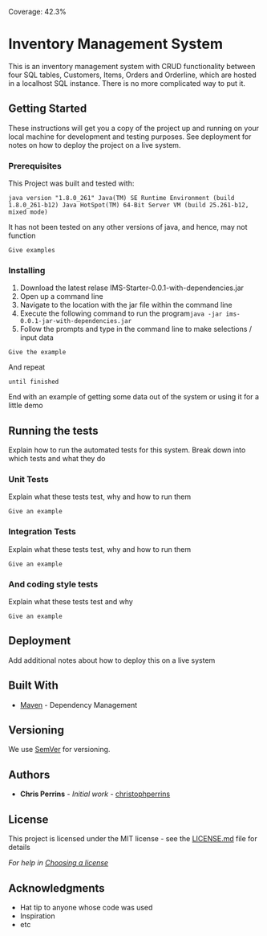 Coverage: 42.3%
# Inventory Management System

This is an inventory management system with CRUD functionality between four SQL tables, Customers, Items, Orders and Orderline, which are hosted in a localhost SQL instance. There is no more complicated way to put it.

## Getting Started

These instructions will get you a copy of the project up and running on your local machine for development and testing purposes. See deployment for notes on how to deploy the project on a live system.

### Prerequisites

This Project was built and tested with:

`java version "1.8.0_261"
Java(TM) SE Runtime Environment (build 1.8.0_261-b12)
Java HotSpot(TM) 64-Bit Server VM (build 25.261-b12, mixed mode)`

It has not been tested on any other versions of java, and hence, may not function

```
Give examples
```

### Installing

1. Download the latest relase IMS-Starter-0.0.1-with-dependencies.jar
2. Open up a command line
3. Navigate to the location with the jar file within the command line
4. Execute the following command to run the program`java -jar ims-0.0.1-jar-with-dependencies.jar`
5. Follow the prompts and type in the command line to make selections / input data
```
Give the example
```

And repeat

```
until finished
```

End with an example of getting some data out of the system or using it for a little demo

## Running the tests

Explain how to run the automated tests for this system. Break down into which tests and what they do

### Unit Tests 

Explain what these tests test, why and how to run them

```
Give an example
```

### Integration Tests 
Explain what these tests test, why and how to run them

```
Give an example
```

### And coding style tests

Explain what these tests test and why

```
Give an example
```

## Deployment

Add additional notes about how to deploy this on a live system

## Built With

* [Maven](https://maven.apache.org/) - Dependency Management

## Versioning

We use [SemVer](http://semver.org/) for versioning.

## Authors

* **Chris Perrins** - *Initial work* - [christophperrins](https://github.com/christophperrins)

## License

This project is licensed under the MIT license - see the [LICENSE.md](LICENSE.md) file for details 

*For help in [Choosing a license](https://choosealicense.com/)*

## Acknowledgments

* Hat tip to anyone whose code was used
* Inspiration
* etc
